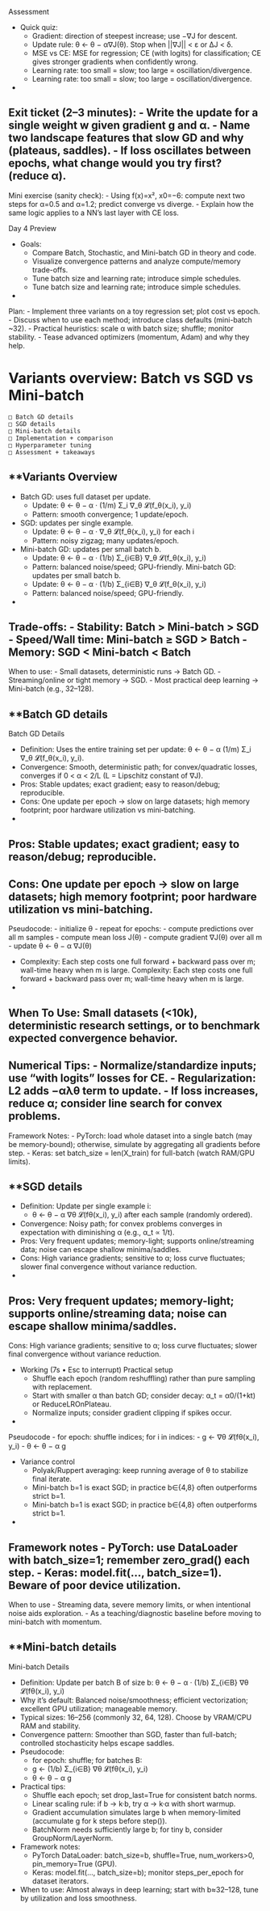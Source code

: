 
Assessment

- Quick quiz:
    - Gradient: direction of steepest increase; use −∇J for descent.
    - Update rule: θ ← θ − α∇J(θ). Stop when ||∇J|| < ε or ΔJ < δ.
    - MSE vs CE: MSE for regression; CE (with logits) for classification; CE gives stronger gradients when confidently wrong.
    - Learning rate: too small = slow; too large = oscillation/divergence.
    - Learning rate: too small = slow; too large = oscillation/divergence.
-
Exit ticket (2–3 minutes):
    - Write the update for a single weight w given gradient g and α.
    - Name two landscape features that slow GD and why (plateaus, saddles).
    - If loss oscillates between epochs, what change would you try first? (reduce α).
-
Mini exercise (sanity check):
    - Using f(x)=x², x0=−6: compute next two steps for α=0.5 and α=1.2; predict converge vs diverge.
    - Explain how the same logic applies to a NN’s last layer with CE loss.

Day 4 Preview

- Goals:
    - Compare Batch, Stochastic, and Mini-batch GD in theory and code.
    - Visualize convergence patterns and analyze compute/memory trade-offs.
    - Tune batch size and learning rate; introduce simple schedules.
    - Tune batch size and learning rate; introduce simple schedules.
-
Plan:
    - Implement three variants on a toy regression set; plot cost vs epoch.
    - Discuss when to use each method; introduce class defaults (mini-batch ~32).
    - Practical heuristics: scale α with batch size; shuffle; monitor stability.
    - Tease advanced optimizers (momentum, Adam) and why they help.


  # Variants overview: Batch vs SGD vs Mini-batch
    □ Batch GD details
    □ SGD details
    □ Mini-batch details
    □ Implementation + comparison
    □ Hyperparameter tuning
    □ Assessment + takeaways


## **Variants Overview

- Batch GD: uses full dataset per update.
    - Update: θ ← θ − α · (1/m) Σ_i ∇_θ 𝓛(f_θ(x_i), y_i)
    - Pattern: smooth convergence; 1 update/epoch.
- SGD: updates per single example.
    - Update: θ ← θ − α · ∇_θ 𝓛(f_θ(x_i), y_i) for each i
    - Pattern: noisy zigzag; many updates/epoch.
- Mini-batch GD: updates per small batch b.
    - Update: θ ← θ − α · (1/b) Σ_{i∈B} ∇_θ 𝓛(f_θ(x_i), y_i)
    - Pattern: balanced noise/speed; GPU-friendly.
Mini-batch GD: updates per small batch b.
    - Update: θ ← θ − α · (1/b) Σ_{i∈B} ∇_θ 𝓛(f_θ(x_i), y_i)
    - Pattern: balanced noise/speed; GPU-friendly.
-
Trade-offs:
    - Stability: Batch > Mini-batch > SGD
    - Speed/Wall time: Mini-batch ≥ SGD > Batch
    - Memory: SGD < Mini-batch < Batch
-
When to use:
    - Small datasets, deterministic runs → Batch GD.
    - Streaming/online or tight memory → SGD.
    - Most practical deep learning → Mini-batch (e.g., 32–128).


## **Batch GD details
Batch GD Details

- Definition: Uses the entire training set per update: θ ← θ − α (1/m) Σ_i ∇_θ 𝓛(f_θ(x_i), y_i).
- Convergence: Smooth, deterministic path; for convex/quadratic losses, converges if 0 < α < 2/L (L = Lipschitz constant of ∇J).
- Pros: Stable updates; exact gradient; easy to reason/debug; reproducible.
- Cons: One update per epoch → slow on large datasets; high memory footprint; poor hardware utilization vs mini-batching.
-
Pros: Stable updates; exact gradient; easy to reason/debug; reproducible.
-
Cons: One update per epoch → slow on large datasets; high memory footprint; poor hardware utilization vs mini-batching.
-
Pseudocode:
    - initialize θ
    - repeat for epochs:
    - compute predictions over all m samples
    - compute mean loss J(θ)
    - compute gradient ∇J(θ) over all m
    - update θ ← θ − α ∇J(θ)

- Complexity: Each step costs one full forward + backward pass over m; wall-time heavy when m is large.
Complexity: Each step costs one full forward + backward pass over m; wall-time heavy when m is large.
-
When To Use: Small datasets (<10k), deterministic research settings, or to benchmark expected convergence behavior.
-
Numerical Tips:
    - Normalize/standardize inputs; use “with logits” losses for CE.
    - Regularization: L2 adds −αλθ term to update.
    - If loss increases, reduce α; consider line search for convex problems.
-
Framework Notes:
    - PyTorch: load whole dataset into a single batch (may be memory-bound); otherwise, simulate by aggregating all gradients before step.
    - Keras: set batch_size = len(X_train) for full-batch (watch RAM/GPU limits).


## **SGD details
- Definition: Update per single example i:
    - θ ← θ − α ∇θ 𝓛(fθ(x_i), y_i) after each sample (randomly ordered).
- Convergence: Noisy path; for convex problems converges in expectation with diminishing α (e.g., α_t ∝ 1/t).
- Pros: Very frequent updates; memory-light; supports online/streaming data; noise can escape shallow minima/saddles.
- Cons: High variance gradients; sensitive to α; loss curve fluctuates; slower final convergence without variance reduction.
-
Pros: Very frequent updates; memory-light; supports online/streaming data; noise can escape shallow minima/saddles.
-
Cons: High variance gradients; sensitive to α; loss curve fluctuates; slower final convergence without variance reduction.
- Working (7s • Esc to interrupt)
Practical setup
    - Shuffle each epoch (random reshuffling) rather than pure sampling with replacement.
    - Start with smaller α than batch GD; consider decay: α_t = α0/(1+kt) or ReduceLROnPlateau.
    - Normalize inputs; consider gradient clipping if spikes occur.
-
Pseudocode
    - for epoch: shuffle indices; for i in indices:
    - g ← ∇θ 𝓛(fθ(x_i), y_i)
    - θ ← θ − α g

- Variance control
    - Polyak/Ruppert averaging: keep running average of θ to stabilize final iterate.
    - Mini-batch b=1 is exact SGD; in practice b∈{4,8} often outperforms strict b=1.
    - Mini-batch b=1 is exact SGD; in practice b∈{4,8} often outperforms strict b=1.
-
Framework notes
    - PyTorch: use DataLoader with batch_size=1; remember zero_grad() each step.
    - Keras: model.fit(..., batch_size=1). Beware of poor device utilization.
-
When to use
    - Streaming data, severe memory limits, or when intentional noise aids exploration.
    - As a teaching/diagnostic baseline before moving to mini-batch with momentum.


## **Mini-batch details
Mini-batch Details

- Definition: Update per batch B of size b:
θ ← θ − α · (1/b) Σ_{i∈B} ∇θ 𝓛(fθ(x_i), y_i)
- Why it’s default: Balanced noise/smoothness; efficient vectorization; excellent GPU utilization; manageable memory.
- Typical sizes: 16–256 (commonly 32, 64, 128). Choose by VRAM/CPU RAM and stability.
- Convergence pattern: Smoother than SGD, faster than full-batch; controlled stochasticity helps escape saddles.
- Pseudocode:
    - for epoch: shuffle; for batches B:
    - g ← (1/b) Σ_{i∈B} ∇θ 𝓛(fθ(x_i), y_i)
    - θ ← θ − α g
- Practical tips:
    - Shuffle each epoch; set drop_last=True for consistent batch norms.
    - Linear scaling rule: if b → k·b, try α → k·α with short warmup.
    - Gradient accumulation simulates large b when memory-limited (accumulate g for k steps before step()).
    - BatchNorm needs sufficiently large b; for tiny b, consider GroupNorm/LayerNorm.
- Framework notes:
    - PyTorch DataLoader: batch_size=b, shuffle=True, num_workers>0, pin_memory=True (GPU).
    - Keras: model.fit(..., batch_size=b); monitor steps_per_epoch for dataset iterators.
- When to use: Almost always in deep learning; start with b≈32–128, tune by utilization and loss smoothness.